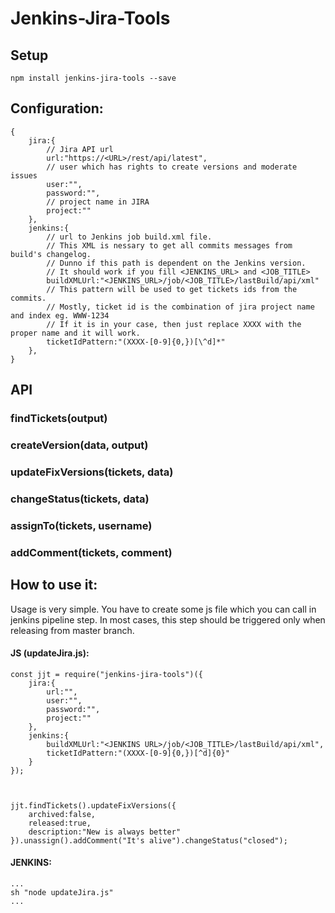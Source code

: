 # Jenkins-Jira-Tools

## Setup
```
npm install jenkins-jira-tools --save
```

## Configuration:
```
{
    jira:{
        // Jira API url
        url:"https://<URL>/rest/api/latest",
        // user which has rights to create versions and moderate issues
        user:"",
        password:"",
        // project name in JIRA
        project:""
    },
    jenkins:{
        // url to Jenkins job build.xml file. 
        // This XML is nessary to get all commits messages from build's changelog.
        // Dunno if this path is dependent on the Jenkins version.
        // It should work if you fill <JENKINS_URL> and <JOB_TITLE>
        buildXMLUrl:"<JENKINS_URL>/job/<JOB_TITLE>/lastBuild/api/xml"
        // This pattern will be used to get tickets ids from the commits.
        // Mostly, ticket id is the combination of jira project name and index eg. WWW-1234
        // If it is in your case, then just replace XXXX with the proper name and it will work.
        ticketIdPattern:"(XXXX-[0-9]{0,})[\^d]*"
    },
}
```
## API
### findTickets(output)
### createVersion(data, output)
### updateFixVersions(tickets, data)
### changeStatus(tickets, data)
### assignTo(tickets, username)
### addComment(tickets, comment)

## How to use it:

Usage is very simple. You have to create some js file which you can call in jenkins pipeline step.
In most cases, this step should be triggered only when releasing from master branch.

#### JS (updateJira.js):
```
const jjt = require("jenkins-jira-tools")({
    jira:{
        url:"",
        user:"",
        password:"",
        project:""
    },
    jenkins:{
        buildXMLUrl:"<JENKINS URL>/job/<JOB_TITLE>/lastBuild/api/xml",
        ticketIdPattern:"(XXXX-[0-9]{0,})[^d]{0}"
    }
});



jjt.findTickets().updateFixVersions({
    archived:false,
    released:true,
    description:"New is always better"
}).unassign().addComment("It's alive").changeStatus("closed");

```
#### JENKINS:
```
...
sh "node updateJira.js"
...
```
